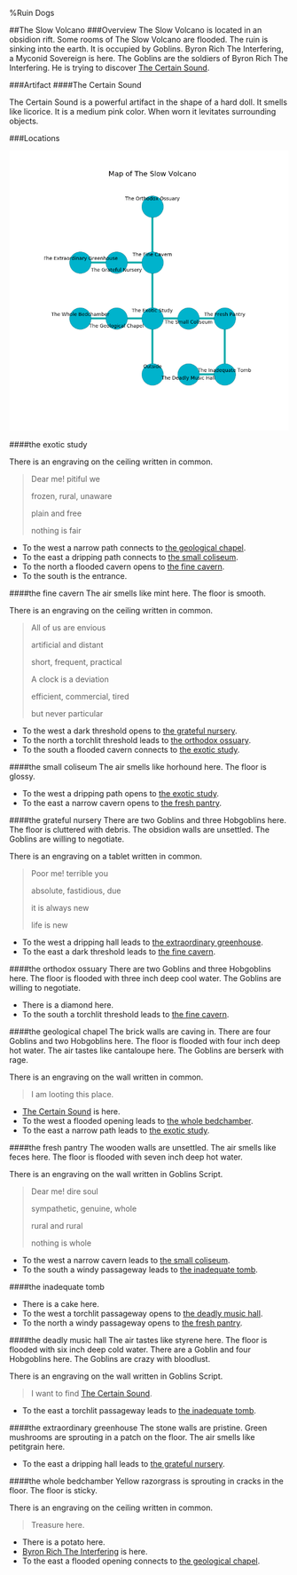 %Ruin Dogs

##The Slow Volcano
###Overview
The Slow Volcano is located in an obsidion rift. Some rooms of The Slow Volcano are flooded. The ruin is sinking into the earth. It is occupied by Goblins. <a name="Byron-Rich-The-Interfering"></a>Byron Rich The Interfering, a Myconid Sovereign is here. The Goblins are the soldiers of Byron Rich The Interfering. He  is trying to discover [The Certain Sound](#The-Certain-Sound). 



###Artifact
####<a name="The-Certain-Sound"></a>The Certain Sound


The Certain Sound is a powerful artifact in the shape of a hard doll. It smells like licorice. It is a medium pink color. When worn it levitates surrounding objects. 





###Locations


![](../v2/images/The-Slow-Volcano.png)

####<a name="the-exotic-study"></a>the exotic study


There is an engraving on the ceiling written in common. 

> Dear me! pitiful we
>
> frozen, rural, unaware
>
> plain and free
>
> nothing is fair
>


* To the west a narrow path connects to [the geological chapel](#the-geological-chapel).
* To the east a dripping path connects to [the small coliseum](#the-small-coliseum).
* To the north a flooded cavern opens to [the fine cavern](#the-fine-cavern).
* To the south is the entrance.


####<a name="the-fine-cavern"></a>the fine cavern
The air smells like mint here. The floor is smooth. 

There is an engraving on the ceiling written in common. 

> All of us are envious
>
> artificial and distant
>
> short, frequent, practical
>
> A clock is a deviation
>
> efficient, commercial, tired
>
> but never particular
>


* To the west a dark threshold opens to [the grateful nursery](#the-grateful-nursery).
* To the north a torchlit threshold leads to [the orthodox ossuary](#the-orthodox-ossuary).
* To the south a flooded cavern connects to [the exotic study](#the-exotic-study).


####<a name="the-small-coliseum"></a>the small coliseum
The air smells like horhound here. The floor is glossy. 



* To the west a dripping path opens to [the exotic study](#the-exotic-study).
* To the east a narrow cavern opens to [the fresh pantry](#the-fresh-pantry).


####<a name="the-grateful-nursery"></a>the grateful nursery
There are two Goblins and three Hobgoblins here. The floor is cluttered with debris. The obsidion walls are unsettled. The Goblins are willing to negotiate. 

There is an engraving on a tablet written in common. 

> Poor me! terrible you
>
> absolute, fastidious, due
>
> it is always new
>
> life is new
>


* To the west a dripping hall leads to [the extraordinary greenhouse](#the-extraordinary-greenhouse).
* To the east a dark threshold leads to [the fine cavern](#the-fine-cavern).


####<a name="the-orthodox-ossuary"></a>the orthodox ossuary
There are two Goblins and three Hobgoblins here. The floor is flooded with three inch deep cool water. The Goblins are willing to negotiate. 



* There is a diamond here.
* To the south a torchlit threshold leads to [the fine cavern](#the-fine-cavern).


####<a name="the-geological-chapel"></a>the geological chapel
The brick walls are caving in. There are four Goblins and two Hobgoblins here. The floor is flooded with four inch deep hot water. The air tastes like cantaloupe here. The Goblins are berserk with rage. 

There is an engraving on the wall written in common. 

> I am looting this place.
>


* [The Certain Sound](#The-Certain-Sound) is here.
* To the west a flooded opening leads to [the whole bedchamber](#the-whole-bedchamber).
* To the east a narrow path leads to [the exotic study](#the-exotic-study).


####<a name="the-fresh-pantry"></a>the fresh pantry
The wooden walls are unsettled. The air smells like feces here. The floor is flooded with seven inch deep hot water. 

There is an engraving on the wall written in Goblins Script. 

> Dear me! dire soul
>
> sympathetic, genuine, whole
>
> rural and rural
>
> nothing is whole
>


* To the west a narrow cavern leads to [the small coliseum](#the-small-coliseum).
* To the south a windy passageway leads to [the inadequate tomb](#the-inadequate-tomb).


####<a name="the-inadequate-tomb"></a>the inadequate tomb




* There is a cake here.
* To the west a torchlit passageway opens to [the deadly music hall](#the-deadly-music-hall).
* To the north a windy passageway opens to [the fresh pantry](#the-fresh-pantry).


####<a name="the-deadly-music-hall"></a>the deadly music hall
The air tastes like styrene here. The floor is flooded with six inch deep cold water. There are a Goblin and four Hobgoblins here. The Goblins are crazy with bloodlust. 

There is an engraving on the wall written in Goblins Script. 

> I want to find [The Certain Sound](#The-Certain-Sound).
>


* To the east a torchlit passageway leads to [the inadequate tomb](#the-inadequate-tomb).


####<a name="the-extraordinary-greenhouse"></a>the extraordinary greenhouse
The stone walls are pristine. Green mushrooms are sprouting in a patch on the floor. The air smells like petitgrain here. 



* To the east a dripping hall leads to [the grateful nursery](#the-grateful-nursery).


####<a name="the-whole-bedchamber"></a>the whole bedchamber
Yellow razorgrass is sprouting in cracks in the floor. The floor is sticky. 

There is an engraving on the ceiling written in common. 

> Treasure here.
>


* There is a potato here.
* [Byron Rich The Interfering](#Byron-Rich-The-Interfering) is here.
* To the east a flooded opening connects to [the geological chapel](#the-geological-chapel).


